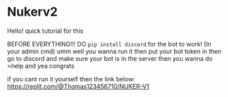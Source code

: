 # Nukerv2

Hello! quick tutorial for this

BEFORE EVERYTHING!!! DO ```pip install discord``` for the bot to work! (In your admin cmd)
umm well you wanna run it
then put your bot token in
then go to discord and make sure your bot is in the server
then you wanna do >help
and yea congrats

if you cant run it yourself then the link below:
https://replit.com/@Thomas123456710/NUKER-V1
